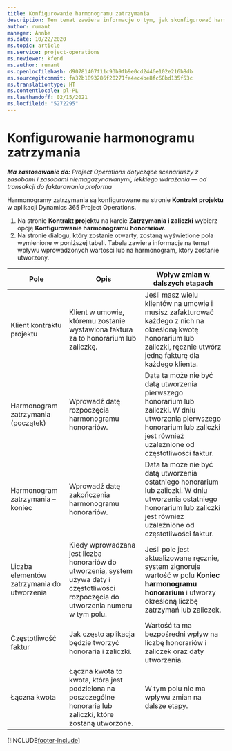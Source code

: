 ```yaml
---
title: Konfigurowanie harmonogramu zatrzymania
description: Ten temat zawiera informacje o tym, jak skonfigurować harmonogram honorariów w Project Operations.
author: rumant
manager: Annbe
ms.date: 10/22/2020
ms.topic: article
ms.service: project-operations
ms.reviewer: kfend
ms.author: rumant
ms.openlocfilehash: d90781407f11c93b9fb9e0cd2446e102e216b8db
ms.sourcegitcommit: fa32b1893286f20271fa4ec4be8fc68bd135f53c
ms.translationtype: HT
ms.contentlocale: pl-PL
ms.lasthandoff: 02/15/2021
ms.locfileid: "5272295"
---
```

# <a name="set-up-a-retainer-schedule"></a>Konfigurowanie harmonogramu zatrzymania

_**Ma zastosowanie do:** Project Operations dotyczące scenariuszy z zasobami i zasobami niemagazynowanymi, lekkiego wdrażania — od transakcji do fakturowania proforma_

Harmonogramy zatrzymania są konfigurowane na stronie **Kontrakt projektu** w aplikacji Dynamics 365 Project Operations.

1. Na stronie **Kontrakt projektu** na karcie **Zatrzymania i zaliczki** wybierz opcję **Konfigurowanie harmonogramu honorariów**.
2. Na stronie dialogu, który zostanie otwarty, zostaną wyświetlone pola wymienione w poniższej tabeli. Tabela zawiera informacje na temat wpływu wprowadzonych wartości lub na harmonogram, który zostanie utworzony.

| Pole | Opis | Wpływ zmian w dalszych etapach |
| --- | --- | --- |
| Klient kontraktu projektu | Klient w umowie, któremu zostanie wystawiona faktura za to honorarium lub zaliczkę. | Jeśli masz wielu klientów na umowie i musisz zafakturować każdego z nich na określoną kwotę honorarium lub zaliczki, ręcznie utwórz jedną fakturę dla każdego klienta. |
| Harmonogram zatrzymania (początek) | Wprowadź datę rozpoczęcia harmonogramu honorariów. | Data ta może nie być datą utworzenia pierwszego honorarium lub zaliczki. W dniu utworzenia pierwszego honorarium lub zaliczki jest również uzależnione od częstotliwości faktur. |
| Harmonogram zatrzymania – koniec | Wprowadź datę zakończenia harmonogramu honorariów. | Data ta może nie być datą utworzenia ostatniego honorarium lub zaliczki. W dniu utworzenia ostatniego honorarium lub zaliczki jest również uzależnione od częstotliwości faktur. |
| Liczba elementów zatrzymania do utworzenia | Kiedy wprowadzana jest liczba honorariów do utworzenia, system używa daty i częstotliwości rozpoczęcia do utworzenia numeru w tym polu. | Jeśli pole jest aktualizowane ręcznie, system zignoruje wartość w polu **Koniec harmonogramu honorarium** i utworzy określoną liczbę zatrzymań lub zaliczek. |
| Częstotliwość faktur | Jak często aplikacja będzie tworzyć honoraria i zaliczki. | Wartość ta ma bezpośredni wpływ na liczbę honorariów i zaliczek oraz daty utworzenia. |
| Łączna kwota | Łączna kwota to kwota, która jest podzielona na poszczególne honoraria lub zaliczki, które zostaną utworzone. | W tym polu nie ma wpływu zmian na dalsze etapy. |


[!INCLUDE[footer-include](../../includes/footer-banner.md)]